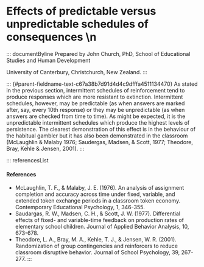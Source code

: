 # Effects of predictable versus unpredictable schedules of consequences \n

::: documentByline
Prepared by John Church, PhD, School of Educational Studies and Human
Development

University of Canterbury, Christchurch, New Zealand.
:::

::: {#parent-fieldname-text-c67a38b7d91d4d4c9dfffa4511134470}
As stated in the previous section, intermittent schedules of
reinforcement tend to produce responses which are more resistant to
extinction. Intermittent schedules, however, may be predictable (as when
answers are marked after, say, every 10th response) or they may be
unpredictable (as when answers are checked from time to time). As might
be expected, it is the unpredictable intermittent schedules which
produce the highest levels of persistence. The clearest demonstration of
this effect is in the behaviour of the habitual gambler but it has also
been demonstrated in the classroom (McLaughlin & Malaby 1976; Saudergas,
Madsen, & Scott, 1977; Theodore, Bray, Kehle & Jensen, 2001).
:::

::: referencesList
#### References

-   McLaughlin, T. F., & Malaby, J. E. (1976). An analysis of assignment
    completion and accuracy across time under fixed, variable, and
    extended token exchange periods in a classroom token economy.
    Contemporary Educational Psychology, 1, 346-355.
-   Saudargas, R. W., Madsen, C. H., & Scott, J. W. (1977). Differential
    effects of fixed- and variable-time feedback on production rates of
    elementary school children. Journal of Applied Behavior Analysis,
    10, 673-678.
-   Theodore, L. A., Bray, M. A., Kehle, T. J., & Jensen, W. R. (2001).
    Randomization of group contingencies and reinforcers to reduce
    classroom disruptive behavior. Journal of School Psychology, 39,
    267-277.
:::
